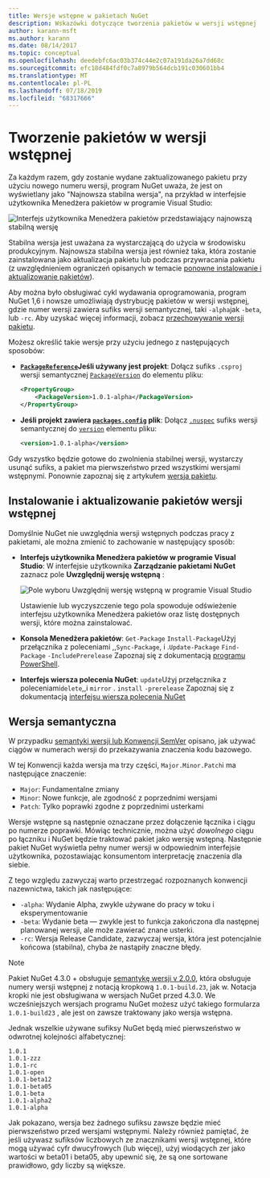 ```yaml
---
title: Wersje wstępne w pakietach NuGet
description: Wskazówki dotyczące tworzenia pakietów w wersji wstępnej
author: karann-msft
ms.author: karann
ms.date: 08/14/2017
ms.topic: conceptual
ms.openlocfilehash: deedebfc6ac03b374c44e2c07a191da26a7dd68c
ms.sourcegitcommit: efc18d484fdf0c7a8979b564dcb191c030601bb4
ms.translationtype: MT
ms.contentlocale: pl-PL
ms.lasthandoff: 07/18/2019
ms.locfileid: "68317666"
---
```

# <a name="building-pre-release-packages"></a>Tworzenie pakietów w wersji wstępnej

Za każdym razem, gdy zostanie wydane zaktualizowanego pakietu przy użyciu nowego numeru wersji, program NuGet uważa, że jest on wyświetlany jako "Najnowsza stabilna wersja", na przykład w interfejsie użytkownika Menedżera pakietów w programie Visual Studio:

![Interfejs użytkownika Menedżera pakietów przedstawiający najnowszą stabilną wersję](media/Prerelease_01-LatestStable.png)

Stabilna wersja jest uważana za wystarczającą do użycia w środowisku produkcyjnym. Najnowsza stabilna wersja jest również taka, która zostanie zainstalowana jako aktualizacja pakietu lub podczas przywracania pakietu (z uwzględnieniem ograniczeń opisanych w temacie [ponowne instalowanie i aktualizowanie pakietów](../consume-packages/reinstalling-and-updating-packages.md)).

Aby można było obsługiwać cykl wydawania oprogramowania, program NuGet 1,6 i nowsze umożliwiają dystrybucję pakietów w wersji wstępnej, gdzie numer wersji zawiera sufiks wersji semantycznej, taki `-alpha`jak `-beta`, lub `-rc`. Aby uzyskać więcej informacji, zobacz [przechowywanie wersji pakietu](../reference/package-versioning.md#pre-release-versions).

Możesz określić takie wersje przy użyciu jednego z następujących sposobów:

- **[`PackageReference`](../consume-packages/package-references-in-project-files.md)Jeśli używany jest projekt**: Dołącz sufiks `.csproj` wersji semantycznej [`PackageVersion`](/dotnet/core/tools/csproj.md#packageversion) do elementu pliku:

    ```xml
    <PropertyGroup>
        <PackageVersion>1.0.1-alpha</PackageVersion>
    </PropertyGroup>
    ```

- **Jeśli projekt zawiera [`packages.config`](../reference/packages-config.md) plik**: Dołącz [`.nuspec`](../reference/nuspec.md) sufiks wersji semantycznej do [`version`](../reference/nuspec.md#version) elementu pliku:

    ```xml
    <version>1.0.1-alpha</version>
    ```

Gdy wszystko będzie gotowe do zwolnienia stabilnej wersji, wystarczy usunąć sufiks, a pakiet ma pierwszeństwo przed wszystkimi wersjami wstępnymi. Ponownie zapoznaj się z artykułem [wersja pakietu](../reference/package-versioning.md#pre-release-versions).

## <a name="installing-and-updating-pre-release-packages"></a>Instalowanie i aktualizowanie pakietów wersji wstępnej

Domyślnie NuGet nie uwzględnia wersji wstępnych podczas pracy z pakietami, ale można zmienić to zachowanie w następujący sposób:

- **Interfejs użytkownika Menedżera pakietów w programie Visual Studio**: W interfejsie użytkownika **Zarządzanie pakietami NuGet** zaznacz pole **Uwzględnij wersję wstępną** :

    ![Pole wyboru Uwzględnij wersję wstępną w programie Visual Studio](media/Prerelease_02-CheckPrerelease.png)

    Ustawienie lub wyczyszczenie tego pola spowoduje odświeżenie interfejsu użytkownika Menedżera pakietów oraz listę dostępnych wersji, które można zainstalować.

- **Konsola Menedżera pakietów**: `Get-Package` `Install-Package`Użyj przełącznika z poleceniami ,,`Sync-Package`, i .`Update-Package` `Find-Package` `-IncludePrerelease` Zapoznaj się z dokumentacją [programu PowerShell](../reference/powershell-reference.md).

- **Interfejs wiersza polecenia NuGet**: `update`Użyj przełącznika z poleceniami`delete`,,i `mirror` . `install` `-prerelease` Zapoznaj się z dokumentacją [interfejsu wiersza polecenia NuGet](../reference/nuget-exe-cli-reference.md)

## <a name="semantic-versioning"></a>Wersja semantyczna

W przypadku [semantyki wersji lub Konwencji SemVer](http://semver.org/spec/v1.0.0.html) opisano, jak używać ciągów w numerach wersji do przekazywania znaczenia kodu bazowego.

W tej Konwencji każda wersja ma trzy części, `Major.Minor.Patch`i ma następujące znaczenie:

- `Major`: Fundamentalne zmiany
- `Minor`: Nowe funkcje, ale zgodność z poprzednimi wersjami
- `Patch`: Tylko poprawki zgodne z poprzednimi usterkami

Wersje wstępne są następnie oznaczane przez dołączenie łącznika i ciągu po numerze poprawki. Mówiąc technicznie, można użyć *dowolnego* ciągu po łączniku i NuGet będzie traktować pakiet jako wersję wstępną. Następnie pakiet NuGet wyświetla pełny numer wersji w odpowiednim interfejsie użytkownika, pozostawiając konsumentom interpretację znaczenia dla siebie.

Z tego względu zazwyczaj warto przestrzegać rozpoznanych konwencji nazewnictwa, takich jak następujące:

- `-alpha`: Wydanie Alpha, zwykle używane do pracy w toku i eksperymentowanie
- `-beta`: Wydanie beta — zwykle jest to funkcja zakończona dla następnej planowanej wersji, ale może zawierać znane usterki.
- `-rc`: Wersja Release Candidate, zazwyczaj wersja, która jest potencjalnie końcowa (stabilna), chyba że nastąpiły znaczne błędy.

> [!Note]
> Pakiet NuGet 4.3.0 + obsługuje [semantykę wersji v 2.0.0](http://semver.org/spec/v2.0.0.html), która obsługuje numery wersji wstępnej z notacją kropkową `1.0.1-build.23`, jak w. Notacja kropki nie jest obsługiwana w wersjach NuGet przed 4.3.0. We wcześniejszych wersjach programu NuGet możesz użyć takiego formularza `1.0.1-build23` , ale jest on zawsze traktowany jako wersja wstępna.

Jednak wszelkie używane sufiksy NuGet będą mieć pierwszeństwo w odwrotnej kolejności alfabetycznej:

    1.0.1
    1.0.1-zzz
    1.0.1-rc
    1.0.1-open
    1.0.1-beta12
    1.0.1-beta05
    1.0.1-beta
    1.0.1-alpha2
    1.0.1-alpha

Jak pokazano, wersja bez żadnego sufiksu zawsze będzie mieć pierwszeństwo przed wersjami wstępnymi. Należy również pamiętać, że jeśli używasz sufiksów liczbowych ze znacznikami wersji wstępnej, które mogą używać cyfr dwucyfrowych (lub więcej), użyj wiodących zer jako wartości w beta01 i beta05, aby upewnić się, że są one sortowane prawidłowo, gdy liczby są większe.
